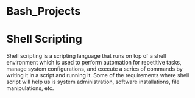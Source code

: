 # Bash_Projects


# Shell Scripting
Shell scripting is a scripting language that runs on top of a shell environment which is used to perform automation for repetitive tasks, manage system configurations, and execute a series of commands by writing it in a script and running it. Some of the requirements where shell script will help us is system administration, software installations, file manipulations, etc.

